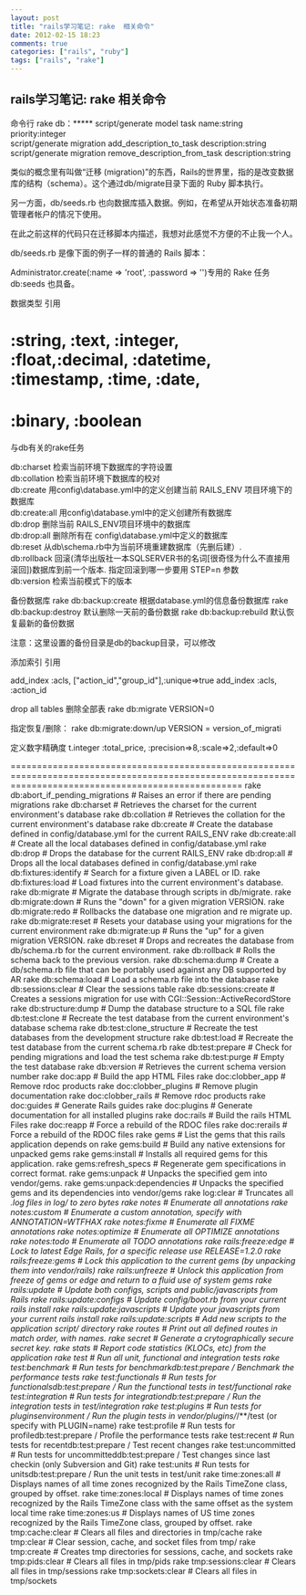 ```yaml
---
layout: post
title: "rails学习笔记: rake  相关命令"
date: 2012-02-15 18:23
comments: true
categories: ["rails", "ruby"]
tags: ["rails", "rake"]
---
```

## rails学习笔记: rake  相关命令
命令行 
rake db：*****
script/generate model task name:string priority:integer   
script/generate migration add_description_to_task description:string   
script/generate migration remove_description_from_task description:string 

类似的概念里有叫做“迁移 (migration)”的东西，Rails的世界里，指的是改变数据库的结构（schema）。这个通过db/migrate目录下面的 Ruby 脚本执行。

另一方面，db/seeds.rb 也向数据库插入数据。例如，在希望从开始状态准备初期管理者帐户的情况下使用。

在此之前这样的代码只在迁移脚本内描述，我想对此感觉不方便的不止我一个人。

db/seeds.rb 是像下面的例子一样的普通的 Rails 脚本：

Administrator.create(:name => 'root', :password => '')专用的 Rake 任务 db:seeds 也具备。



数据类型 
引用
# :string, :text, :integer, :float,:decimal, :datetime, :timestamp, :time, :date, 
# :binary, :boolean 

与db有关的rake任务 
 
db:charset 检索当前环境下数据库的字符设置   
db:collation 检索当前环境下数据库的校对   
db:create 用config\database.yml中的定义创建当前 RAILS_ENV 项目环境下的数据库   
db:create:all 用config\database.yml中的定义创建所有数据库   
db:drop 删除当前 RAILS_ENV项目环境中的数据库   
db:drop:all 删除所有在 config\database.yml中定义的数据库   
db:reset 从db\schema.rb中为当前环境重建数据库（先删后建）.   
db:rollback 回滚(清华出版社一本SQLSERVER书的名词[很奇怪为什么不直接用滚回])数据库到前一个版本. 指定回滚到哪一步要用 STEP=n 参数   
db:version 检索当前模式下的版本   

备份数据库
rake db:backup:create 根据database.yml的信息备份数据库
rake db:backup:destroy 默认删除一天前的备份数据
rake db:backup:rebuild 默认恢复最新的备份数据

注意：这里设置的备份目录是db的backup目录，可以修改 

添加索引 
引用

add_index :acls, ["action_id","group_id"],:unique=>true 
add_index :acls, :action_id 

drop all tables 删除全部表
rake db:migrate VERSION=0  

指定恢复/删除：
rake db:migrate:down/up VERSION = version_of_migrati

定义数字精确度 
t.integer :total_price, :precision=>8,:scale=>2,:default=>0


========================================================================================================================================================
rake db:abort_if_pending_migrations  # Raises an error if there are pending migrations
rake db:charset                      # Retrieves the charset for the current environment's database
rake db:collation                    # Retrieves the collation for the current environment's database
rake db:create                       # Create the database defined in config/database.yml for the current RAILS_ENV
rake db:create:all                   # Create all the local databases defined in config/database.yml
rake db:drop                         # Drops the database for the current RAILS_ENV
rake db:drop:all                     # Drops all the local databases defined in config/database.yml
rake db:fixtures:identify            # Search for a fixture given a LABEL or ID.
rake db:fixtures:load                # Load fixtures into the current environment's database.
rake db:migrate                      # Migrate the database through scripts in db/migrate.
rake db:migrate:down                 # Runs the "down" for a given migration VERSION.
rake db:migrate:redo                 # Rollbacks the database one migration and re migrate up.
rake db:migrate:reset                # Resets your database using your migrations for the current environment
rake db:migrate:up                   # Runs the "up" for a given migration VERSION.
rake db:reset                        # Drops and recreates the database from db/schema.rb for the current environment.
rake db:rollback                     # Rolls the schema back to the previous version.
rake db:schema:dump                  # Create a db/schema.rb file that can be portably used against any DB supported by AR
rake db:schema:load                  # Load a schema.rb file into the database
rake db:sessions:clear               # Clear the sessions table
rake db:sessions:create              # Creates a sessions migration for use with CGI::Session::ActiveRecordStore
rake db:structure:dump               # Dump the database structure to a SQL file
rake db:test:clone                   # Recreate the test database from the current environment's database schema
rake db:test:clone_structure         # Recreate the test databases from the development structure
rake db:test:load                    # Recreate the test database from the current schema.rb
rake db:test:prepare                 # Check for pending migrations and load the test schema
rake db:test:purge                   # Empty the test database
rake db:version                      # Retrieves the current schema version number
rake doc:app                         # Build the app HTML Files
rake doc:clobber_app                 # Remove rdoc products
rake doc:clobber_plugins             # Remove plugin documentation
rake doc:clobber_rails               # Remove rdoc products
rake doc:guides                      # Generate Rails guides
rake doc:plugins                     # Generate documentation for all installed plugins
rake doc:rails                       # Build the rails HTML Files
rake doc:reapp                       # Force a rebuild of the RDOC files
rake doc:rerails                     # Force a rebuild of the RDOC files
rake gems                            # List the gems that this rails application depends on
rake gems:build                      # Build any native extensions for unpacked gems
rake gems:install                    # Installs all required gems for this application.
rake gems:refresh_specs              # Regenerate gem specifications in correct format.
rake gems:unpack                     # Unpacks the specified gem into vendor/gems.
rake gems:unpack:dependencies        # Unpacks the specified gems and its dependencies into vendor/gems
rake log:clear                       # Truncates all *.log files in log/ to zero bytes
rake notes                           # Enumerate all annotations
rake notes:custom                    # Enumerate a custom annotation, specify with ANNOTATION=WTFHAX
rake notes:fixme                     # Enumerate all FIXME annotations
rake notes:optimize                  # Enumerate all OPTIMIZE annotations
rake notes:todo                      # Enumerate all TODO annotations
rake rails:freeze:edge               # Lock to latest Edge Rails, for a specific release use RELEASE=1.2.0
rake rails:freeze:gems               # Lock this application to the current gems (by unpacking them into vendor/rails)
rake rails:unfreeze                  # Unlock this application from freeze of gems or edge and return to a fluid use of system gems
rake rails:update                    # Update both configs, scripts and public/javascripts from Rails
rake rails:update:configs            # Update config/boot.rb from your current rails install
rake rails:update:javascripts        # Update your javascripts from your current rails install
rake rails:update:scripts            # Add new scripts to the application script/ directory
rake routes                          # Print out all defined routes in match order, with names.
rake secret                          # Generate a crytographically secure secret key.
rake stats                           # Report code statistics (KLOCs, etc) from the application
rake test                            # Run all unit, functional and integration tests
rake test:benchmark                  # Run tests for benchmarkdb:test:prepare / Benchmark the performance tests
rake test:functionals                # Run tests for functionalsdb:test:prepare / Run the functional tests in test/functional
rake test:integration                # Run tests for integrationdb:test:prepare / Run the integration tests in test/integration
rake test:plugins                    # Run tests for pluginsenvironment / Run the plugin tests in vendor/plugins/*/**/test (or specify with PLUGIN=name)
rake test:profile                    # Run tests for profiledb:test:prepare / Profile the performance tests
rake test:recent                     # Run tests for recentdb:test:prepare / Test recent changes
rake test:uncommitted                # Run tests for uncommitteddb:test:prepare / Test changes since last checkin (only Subversion and Git)
rake test:units                      # Run tests for unitsdb:test:prepare / Run the unit tests in test/unit
rake time:zones:all                  # Displays names of all time zones recognized by the Rails TimeZone class, grouped by offset.
rake time:zones:local                # Displays names of time zones recognized by the Rails TimeZone class with the same offset as the system local time
rake time:zones:us                   # Displays names of US time zones recognized by the Rails TimeZone class, grouped by offset.
rake tmp:cache:clear                 # Clears all files and directories in tmp/cache
rake tmp:clear                       # Clear session, cache, and socket files from tmp/
rake tmp:create                      # Creates tmp directories for sessions, cache, and sockets
rake tmp:pids:clear                  # Clears all files in tmp/pids
rake tmp:sessions:clear              # Clears all files in tmp/sessions
rake tmp:sockets:clear               # Clears all files in tmp/sockets
